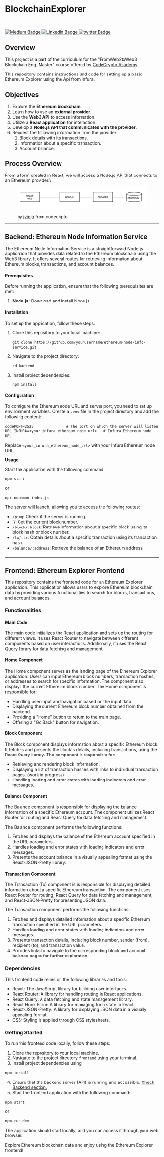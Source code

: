 # BlockchainExplorer



<div align="center">

<figure><img src="https://github.com/cheetah-alo/FaucetAppEthereum/assets/51385472/45416c68-5512-4d6e-98d7-6f5e0db36ffe" alt="" width="100"><figcaption></figcaption></figure>

</div>

[![Medium Badge](https://img.shields.io/badge/Medium-black?style=for-the-badge\&logo=medium\&logoColor=white) ](https://medium.com/@techieesp)[![LinkedIn Badge](https://img.shields.io/badge/LinkedIn-blue?style=for-the-badge\&logo=linkedin\&logoColor=white) ](https://www.linkedin.com/in/jackybarraza/)[![twitter Badge](https://img.shields.io/badge/twitter-black?style=for-the-badge\&logo=X\&logoColor=white)](https://twitter.com/TechieESP\_)

## Overview

This project is a part of the curriculum for the "FromWeb2toWeb3 Blockchain Eng. Master" course offered by [CodeCrypto Academy](https://codecrypto.academy/).

This repository contains instructions and code for setting up a basic Ethereum Explorer using the Api from Infura.&#x20;

## Objectives

1. Explore the **Ethereum blockchain**.
2. Learn how to use an **external provider**.
3. Use the **Web3 API** to access information.
4. Utilize a **React application** for interaction.
5. Develop a **Node.js API that communicates with the provider**.
6. Request the following information from the provider:
   1. Block details with its transactions.
   2. Information about a specific transaction.
   3. Account balance.

## Process Overview

From a form created in React, we will access a Node.js API that connects to an Ethereum provider.\


<figure><img src=".gitbook/assets/processexplorer.png" alt=""><figcaption><p>by <a href="https://github.com/Jviejo">jviejo</a> from codecripto</p></figcaption></figure>

***

## Backend: **Ethereum Node Information Service**

The Ethereum Node Information Service is a straightforward Node.js application that provides data related to the Ethereum blockchain using the Web3 library. It offers several routes for retrieving information about Ethereum blocks, transactions, and account balances.

#### **Prerequisites**

Before running the application, ensure that the following prerequisites are met:

1. **Node.js:** Download and install Node.js.

#### **Installation**

To set up the application, follow these steps:

1.  Clone this repository to your local machine:

    ```shell
    git clone https://github.com/yourusername/ethereum-node-info-service.git
    ```
2.  Navigate to the project directory:

    ```shell
    cd backend
    ```
3.  Install project dependencies:

    ```shell
    npm install
    ```

#### **Configuration**

To configure the Ethereum node URL and server port, you need to set up environment variables. Create a `.env` file in the project directory and add the following content:

```shell
codePORT=2525               # The port on which the server will listen
URL_INFURA=<your_infura_ethereum_node_url>   # Infura Ethereum node URL
```

Replace `<your_infura_ethereum_node_url>` with your Infura Ethereum node URL.

**Usage**

Start the application with the following command:

```shell
npm start
```

or

```bash
npx nodemon index.js
```



The server will launch, allowing you to access the following routes:

* `/ping`: Check if the server is running.
* \`/: Get the current block number.
* `/block/:block`: Retrieve information about a specific block using its block hash or block number.
* `/tx/:tx`: Obtain details about a specific transaction using its transaction hash.
* `/balance/:address`: Retrieve the balance of an Ethereum address.

###

***

## Frontend: **Ethereum Explorer Frontend**

This repository contains the frontend code for an Ethereum Explorer application. This application allows users to explore Ethereum blockchain data by providing various functionalities to search for blocks, transactions, and account balances.



### Functionalities

#### **Main Code**

The main code initializes the React application and sets up the routing for different views. It uses React Router to navigate between different components based on user interactions. Additionally, it uses the React Query library for data fetching and management.

#### **Home Component**

The Home component serves as the landing page of the Ethereum Explorer application. Users can input Ethereum block numbers, transaction hashes, or addresses to search for specific information. The component also displays the current Ethereum block number. The Home component is responsible for:

* Handling user input and navigation based on the input data.
* Displaying the current Ethereum block number obtained from the backend.
* Providing a "Home" button to return to the main page.
* Offering a "Go Back" button for navigation.

#### **Block Component**

The Block component displays information about a specific Ethereum block. It fetches and presents the block's details, including transactions, using the React Query library. The component is responsible for:

* Retrieving and rendering block information.
* Displaying a list of transaction hashes with links to individual transaction pages. (work in progress)
* Handling loading and error states with loading indicators and error messages.

#### **Balance Component**

The Balance component is responsible for displaying the balance information of a specific Ethereum account. The component utilizes React Router for routing and React Query for data fetching and management.

The Balance component performs the following functions:

1. Fetches and displays the balance of the Ethereum account specified in the URL parameters.
2. Handles loading and error states with loading indicators and error messages.
3. Presents the account balance in a visually appealing format using the React-JSON-Pretty library.

#### **Transaction Component**

The Transaction (Tx) component is  is responsible for displaying detailed information about a specific Ethereum transaction. The component uses React Router for routing, React Query for data fetching and management, and React-JSON-Pretty for presenting JSON data.

The Transaction component performs the following functions:

1. Fetches and displays detailed information about a specific Ethereum transaction specified in the URL parameters.
2. Handles loading and error states with loading indicators and error messages.
3. Presents transaction details, including block number, sender (from), recipient (to), and transaction value.
4. Provides links to navigate to the corresponding block and account balance pages for further exploration.

### **Dependencies**

This frontend code relies on the following libraries and tools:

* React: The JavaScript library for building user interfaces.
* React Router: A library for handling routing in React applications.
* React Query: A data fetching and state management library.
* React Hook Form: A library for managing form state in React.
* React-JSON-Pretty: A library for displaying JSON data in a visually appealing format.
* CSS: Styling is applied through CSS stylesheets.

### **Getting Started**

To run this frontend code locally, follow these steps:

1. Clone the repository to your local machine.
2. Navigate to the project directory `frontend` using your terminal.
3. Install project dependencies using&#x20;

```bash
npm install
```

4. Ensure that the backend server (API) is running and accessible. [Check Backend section.](./#configuration)
5. Start the frontend application with the following command:

```shell
npm start
```

or

```bash
npm run dev
```



The application should start locally, and you can access it through your web browser.

Explore Ethereum blockchain data and enjoy using the Ethereum Explorer frontend!







